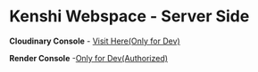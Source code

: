 # Kenshi Webspace - Server Side

**Cloudinary Console** - [Visit Here(Only for Dev)](https://console.cloudinary.com/app/c-0db7aa4ff9b57ba334de641d91fe26/assets/media_library/search?q=&view_mode=mosaic)

**Render Console** -[Only for Dev(Authorized)](https://dashboard.render.com/web/srv-d3bc5cumcj7s73epo0i0/logs)